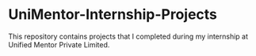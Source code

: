 # UniMentor-Internship-Projects
This repository contains projects that I completed during my internship at Unified Mentor Private Limited.
